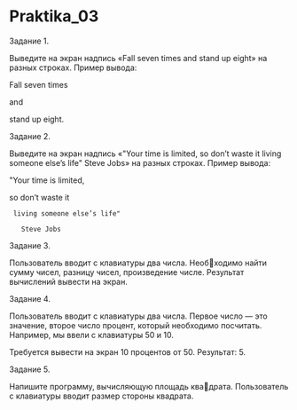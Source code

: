 # Praktika_03
Задание 1.

Выведите на экран надпись «Fall seven times and stand up eight» на разных строках. Пример вывода:

Fall seven times 

and 

stand up eight.


Задание 2.

Выведите на экран надпись «"Your time is limited, so don’t waste it living someone else’s life" Steve Jobs» на разных 
строках. 
Пример вывода:

"Your time is limited, 

   so don’t waste it 
 
     living someone else’s life"
       
       Steve Jobs


Задание 3.

Пользователь вводит с клавиатуры два числа. Необходимо найти сумму чисел, разницу чисел, произведение 
числе. Результат вычислений вывести на экран.

Задание 4.

Пользователь вводит с клавиатуры два числа. Первое число — это значение, второе число процент, который 
необходимо посчитать. Например, мы ввели с клавиатуры 50 и 10. 

Требуется вывести на экран 10 процентов от 50. Результат: 5.

Задание 5.

Напишите программу, вычисляющую площадь квадрата. Пользователь с клавиатуры вводит размер стороны 
квадрата.
